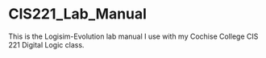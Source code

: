 # CIS221_Lab_Manual
This is the Logisim-Evolution lab manual I use with my Cochise College CIS 221 Digital Logic class.

